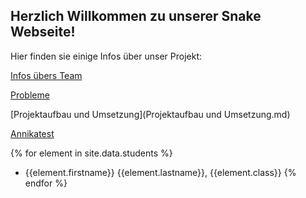 <h2>Herzlich Willkommen zu unserer Snake Webseite! </h2>
<p>Hier finden sie einige Infos über unser Projekt: </p>

[Infos übers Team](teamInfo.md)

[Probleme](Probleme.md)

[Projektaufbau und Umsetzung](Projektaufbau und Umsetzung.md)

[Annikatest](annika_test.md)


{% for element in site.data.students %}
- {{element.firstname}} {{element.lastname}}, {{element.class}}
{% endfor %}

